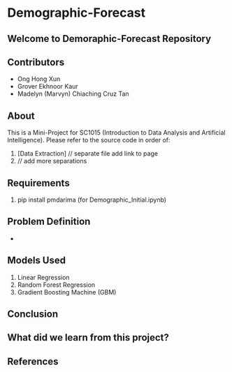# Demographic-Forecast
## Welcome to Demoraphic-Forecast Repository

## Contributors
- Ong Hong Xun
- Grover Ekhnoor Kaur
- Madelyn (Marvyn) Chiaching Cruz Tan

## About
This is a Mini-Project for SC1015 (Introduction to Data Analysis and Artificial Intelligence). Please refer to the source code in order of:
1. [Data Extraction] // separate file add link to page
2. // add more separations
## Requirements
1. pip install pmdarima (for Demographic_Initial.ipynb)

## Problem Definition

-

## Models Used

1. Linear Regression
2. Random Forest Regression
3. Gradient Boosting Machine (GBM)

## Conclusion



## What did we learn from this project?



## References
